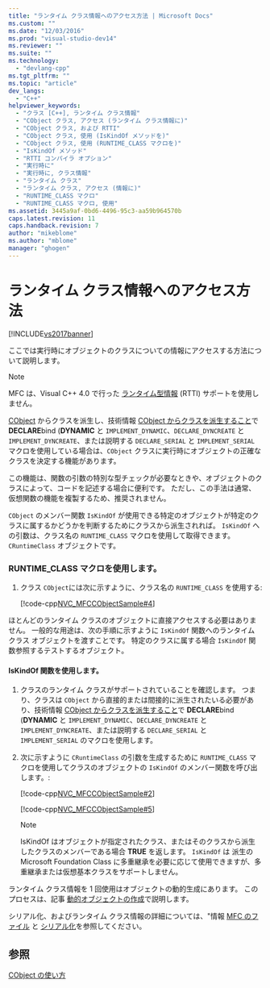 ```yaml
---
title: "ランタイム クラス情報へのアクセス方法 | Microsoft Docs"
ms.custom: ""
ms.date: "12/03/2016"
ms.prod: "visual-studio-dev14"
ms.reviewer: ""
ms.suite: ""
ms.technology: 
  - "devlang-cpp"
ms.tgt_pltfrm: ""
ms.topic: "article"
dev_langs: 
  - "C++"
helpviewer_keywords: 
  - "クラス [C++], ランタイム クラス情報"
  - "CObject クラス, アクセス (ランタイム クラス情報に)"
  - "CObject クラス, および RTTI"
  - "CObject クラス, 使用 (IsKindOf メソッドを)"
  - "CObject クラス, 使用 (RUNTIME_CLASS マクロを)"
  - "IsKindOf メソッド"
  - "RTTI コンパイラ オプション"
  - "実行時に"
  - "実行時に, クラス情報"
  - "ランタイム クラス"
  - "ランタイム クラス, アクセス (情報に)"
  - "RUNTIME_CLASS マクロ"
  - "RUNTIME_CLASS マクロ, 使用"
ms.assetid: 3445a9af-0bd6-4496-95c3-aa59b964570b
caps.latest.revision: 11
caps.handback.revision: 7
author: "mikeblome"
ms.author: "mblome"
manager: "ghogen"
---
```

# ランタイム クラス情報へのアクセス方法
[!INCLUDE[vs2017banner](../assembler/inline/includes/vs2017banner.md)]

ここでは実行時にオブジェクトのクラスについての情報にアクセスする方法について説明します。  
  
> [!NOTE]
>  MFC は、Visual C\+\+ 4.0 で行った [ランタイム型情報](../Topic/Run-Time%20Type%20Information.md) \(RTTI\) サポートを使用しません。  
  
 [CObject](../Topic/CObject%20Class.md) からクラスを派生し、技術情報 [CObject からクラスを派生すること](../mfc/deriving-a-class-from-cobject.md)で **DECLARE**bind \(**DYNAMIC** と `IMPLEMENT_DYNAMIC`、`DECLARE_DYNCREATE` と `IMPLEMENT_DYNCREATE`、または説明する `DECLARE_SERIAL` と `IMPLEMENT_SERIAL` マクロを使用している場合は、`CObject` クラスに実行時にオブジェクトの正確なクラスを決定する機能があります。  
  
 この機能は、関数の引数の特別な型チェックが必要なときや、オブジェクトのクラスによって、コードを記述する場合に便利です。  ただし、この手法は通常、仮想関数の機能を複製するため、推奨されません。  
  
 `CObject` のメンバー関数 `IsKindOf` が使用できる特定のオブジェクトが特定のクラスに属するかどうかを判断するためにクラスから派生されれば。  `IsKindOf` への引数は、クラス名の `RUNTIME_CLASS` マクロを使用して取得できます。`CRuntimeClass` オブジェクトです。  
  
### RUNTIME\_CLASS マクロを使用します。  
  
1.  クラス `CObject`には次に示すように、クラス名の `RUNTIME_CLASS` を使用する:  
  
     [!code-cpp[NVC_MFCCObjectSample#4](../mfc/codesnippet/CPP/accessing-run-time-class-information_1.cpp)]  
  
 ほとんどのランタイム クラスのオブジェクトに直接アクセスする必要はありません。  一般的な用途は、次の手順に示すように `IsKindOf` 関数へのランタイム クラス オブジェクトを渡すことです。  特定のクラスに属する場合 `IsKindOf` 関数参照するテストするオブジェクト。  
  
#### IsKindOf 関数を使用します。  
  
1.  クラスのランタイム クラスがサポートされていることを確認します。  つまり、クラスは `CObject` から直接的または間接的に派生されたいる必要があり、技術情報 [CObject からクラスを派生すること](../mfc/deriving-a-class-from-cobject.md)で **DECLARE**bind \(**DYNAMIC** と `IMPLEMENT_DYNAMIC`、`DECLARE_DYNCREATE` と `IMPLEMENT_DYNCREATE`、または説明する `DECLARE_SERIAL` と `IMPLEMENT_SERIAL` のマクロを使用します。  
  
2.  次に示すように `CRuntimeClass` の引数を生成するために `RUNTIME_CLASS` マクロを使用してクラスのオブジェクトの `IsKindOf` のメンバー関数を呼び出します。:  
  
     [!code-cpp[NVC_MFCCObjectSample#2](../mfc/codesnippet/CPP/accessing-run-time-class-information_2.h)]  
  
     [!code-cpp[NVC_MFCCObjectSample#5](../mfc/codesnippet/CPP/accessing-run-time-class-information_3.cpp)]  
  
    > [!NOTE]
    >  IsKindOf はオブジェクトが指定されたクラス、またはそのクラスから派生したクラスのメンバーである場合 **TRUE** を返します。  `IsKindOf` は 派生の Microsoft Foundation Class に多重継承を必要に応じて使用できますが、多重継承または仮想基本クラスをサポートしません。  
  
 ランタイム クラス情報を 1 回使用はオブジェクトの動的生成にあります。  このプロセスは、記事 [動的オブジェクトの作成](../Topic/Dynamic%20Object%20Creation.md)で説明します。  
  
 シリアル化、およびランタイム クラス情報の詳細については、"情報 [MFC のファイル](../mfc/files-in-mfc.md) と [シリアル化](../Topic/Serialization%20in%20MFC.md)を参照してください。  
  
## 参照  
 [CObject の使い方](../mfc/using-cobject.md)